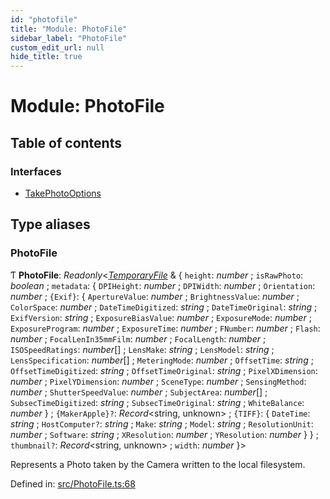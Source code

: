```yaml
---
id: "photofile"
title: "Module: PhotoFile"
sidebar_label: "PhotoFile"
custom_edit_url: null
hide_title: true
---
```


# Module: PhotoFile

## Table of contents

### Interfaces

- [TakePhotoOptions](../interfaces/photofile.takephotooptions.md)

## Type aliases

### PhotoFile

Ƭ **PhotoFile**: *Readonly*<[*TemporaryFile*](temporaryfile.md#temporaryfile) & { `height`: *number* ; `isRawPhoto`: *boolean* ; `metadata`: { `DPIHeight`: *number* ; `DPIWidth`: *number* ; `Orientation`: *number* ; `{Exif}`: { `ApertureValue`: *number* ; `BrightnessValue`: *number* ; `ColorSpace`: *number* ; `DateTimeDigitized`: *string* ; `DateTimeOriginal`: *string* ; `ExifVersion`: *string* ; `ExposureBiasValue`: *number* ; `ExposureMode`: *number* ; `ExposureProgram`: *number* ; `ExposureTime`: *number* ; `FNumber`: *number* ; `Flash`: *number* ; `FocalLenIn35mmFilm`: *number* ; `FocalLength`: *number* ; `ISOSpeedRatings`: *number*[] ; `LensMake`: *string* ; `LensModel`: *string* ; `LensSpecification`: *number*[] ; `MeteringMode`: *number* ; `OffsetTime`: *string* ; `OffsetTimeDigitized`: *string* ; `OffsetTimeOriginal`: *string* ; `PixelXDimension`: *number* ; `PixelYDimension`: *number* ; `SceneType`: *number* ; `SensingMethod`: *number* ; `ShutterSpeedValue`: *number* ; `SubjectArea`: *number*[] ; `SubsecTimeDigitized`: *string* ; `SubsecTimeOriginal`: *string* ; `WhiteBalance`: *number*  } ; `{MakerApple}?`: *Record*<string, unknown\> ; `{TIFF}`: { `DateTime`: *string* ; `HostComputer?`: *string* ; `Make`: *string* ; `Model`: *string* ; `ResolutionUnit`: *number* ; `Software`: *string* ; `XResolution`: *number* ; `YResolution`: *number*  }  } ; `thumbnail?`: *Record*<string, unknown\> ; `width`: *number*  }\>

Represents a Photo taken by the Camera written to the local filesystem.

Defined in: [src/PhotoFile.ts:68](https://github.com/cuvent/react-native-vision-camera/blob/1d4e105/src/PhotoFile.ts#L68)
